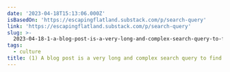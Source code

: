 ```yaml
---
date: '2023-04-18T15:13:06.000Z'
isBasedOn: 'https://escapingflatland.substack.com/p/search-query'
link: 'https://escapingflatland.substack.com/p/search-query'
slug: >-
  2023-04-18-1-a-blog-post-is-a-very-long-and-complex-search-query-to-find-fascinating
tags:
  - culture
title: (1) A blog post is a very long and complex search query to find fascinating
---
```


